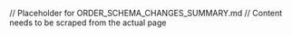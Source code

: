// Placeholder for ORDER_SCHEMA_CHANGES_SUMMARY.md
// Content needs to be scraped from the actual page

